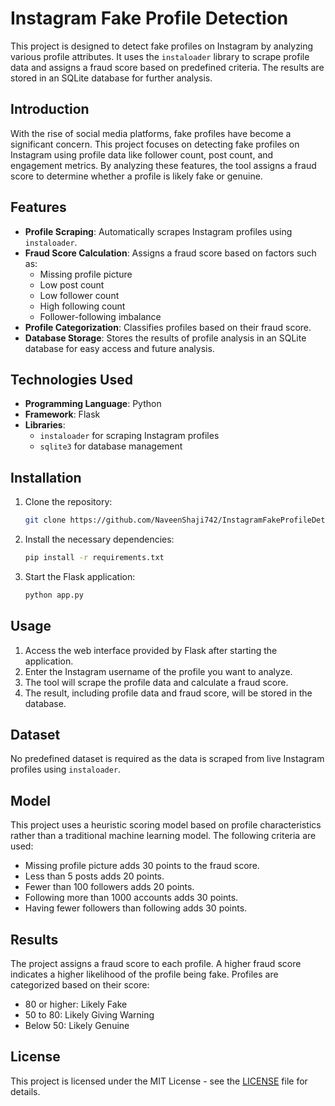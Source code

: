 

# Instagram Fake Profile Detection


This project is designed to detect fake profiles on Instagram by analyzing various profile attributes. It uses the `instaloader` library to scrape profile data and assigns a fraud score based on predefined criteria. The results are stored in an SQLite database for further analysis.

## Introduction

With the rise of social media platforms, fake profiles have become a significant concern. This project focuses on detecting fake profiles on Instagram using profile data like follower count, post count, and engagement metrics. By analyzing these features, the tool assigns a fraud score to determine whether a profile is likely fake or genuine.

## Features

- **Profile Scraping**: Automatically scrapes Instagram profiles using `instaloader`.
- **Fraud Score Calculation**: Assigns a fraud score based on factors such as:
  - Missing profile picture
  - Low post count
  - Low follower count
  - High following count
  - Follower-following imbalance
- **Profile Categorization**: Classifies profiles based on their fraud score.
- **Database Storage**: Stores the results of profile analysis in an SQLite database for easy access and future analysis.

## Technologies Used

- **Programming Language**: Python
- **Framework**: Flask
- **Libraries**:
  - `instaloader` for scraping Instagram profiles
  - `sqlite3` for database management

## Installation

1. Clone the repository:
   ```bash
   git clone https://github.com/NaveenShaji742/InstagramFakeProfileDetection.git
   ```
2. Install the necessary dependencies:
   ```bash
   pip install -r requirements.txt
   ```
3. Start the Flask application:
   ```bash
   python app.py
   ```

## Usage

1. Access the web interface provided by Flask after starting the application.
2. Enter the Instagram username of the profile you want to analyze.
3. The tool will scrape the profile data and calculate a fraud score.
4. The result, including profile data and fraud score, will be stored in the database.

## Dataset

No predefined dataset is required as the data is scraped from live Instagram profiles using `instaloader`.

## Model

This project uses a heuristic scoring model based on profile characteristics rather than a traditional machine learning model. The following criteria are used:
- Missing profile picture adds 30 points to the fraud score.
- Less than 5 posts adds 20 points.
- Fewer than 100 followers adds 20 points.
- Following more than 1000 accounts adds 30 points.
- Having fewer followers than following adds 30 points.

## Results

The project assigns a fraud score to each profile. A higher fraud score indicates a higher likelihood of the profile being fake. Profiles are categorized based on their score:
- 80 or higher: Likely Fake
- 50 to 80: Likely Giving Warning 
- Below 50: Likely Genuine

## License

This project is licensed under the MIT License - see the [LICENSE](LICENSE) file for details.

